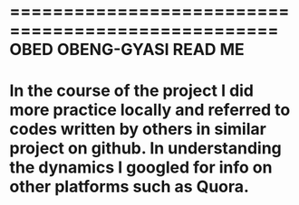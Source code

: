 ===================================================
OBED OBENG-GYASI
READ ME
===================================================
In the course of the project I did more practice locally and referred 
to codes written by others in similar project 
on github.  In understanding the dynamics I googled for info on other platforms 
such as Quora.
==================================================
